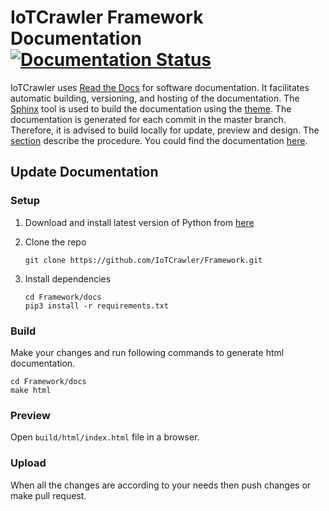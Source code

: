 # IoTCrawler Framework Documentation [![Documentation Status](https://readthedocs.org/projects/iotcrawler/badge/?version=latest)](https://iotcrawler.readthedocs.io/en/latest/?badge=latest)
IoTCrawler uses [Read the Docs](https://readthedocs.org/) for software documentation. It facilitates automatic building, versioning, and hosting of the documentation. The [Sphinx](https://www.sphinx-doc.org/en/master/) tool is used to build the documentation using the [theme](https://github.com/readthedocs/sphinx_rtd_theme).
The documentation is generated for each commit in the master branch. Therefore, it is advised to build locally for update, preview and design. The [section](#update-documentation) describe the procedure. You could find the documentation [here](https://iotcrawler.readthedocs.io/en/latest/index.html).

## Update Documentation
### Setup
1. Download and install latest version of Python from [here](https://www.python.org/downloads/)
2. Clone the repo

   `git clone https://github.com/IoTCrawler/Framework.git`
3. Install dependencies

   ```
   cd Framework/docs
   pip3 install -r requirements.txt
   ```
### Build
Make your changes and run following commands to generate html documentation.

```
cd Framework/docs
make html
```
### Preview
Open `build/html/index.html` file in a browser.
### Upload
When all the changes are according to your needs then push changes or make pull request. 


